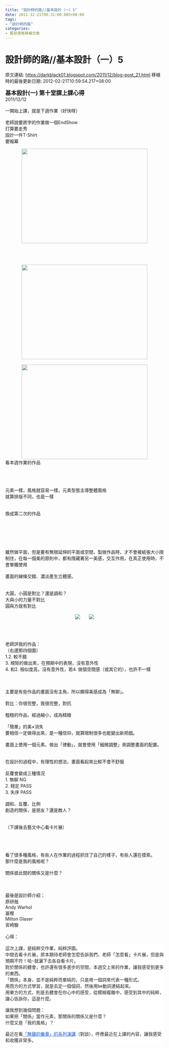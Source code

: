 ```yaml
---
title: "設計師的路//基本設計（一）5"
date: 2011-12-21T08:31:00.005+08:00
tags: 
- "設計師的路"
categories:
- 舊部落格移植文章
---
```


# 設計師的路//基本設計（一）5

原文連結: https://darkblack01.blogspot.com/2011/12/blog-post_21.html
移植時的最後更新日期: 2012-02-21T10:59:54.217+08:00

<b><span style="font-size: large;">基本設計(一) 第十堂課上課心得</span></b><br />2011/12/12<br /><br />一開始上課，就是下週作業（好快呀）<br /><br />老師說要將字的作業做一個EndShow<br />打算要走秀<br />設計一件T-Shirt<br />要報幕<br /><div class="separator" style="clear: both; text-align: center;"><a href="http://3.bp.blogspot.com/-0kNgSE_K0iw/TvH2vBNi6BI/AAAAAAAABu8/n9QnmcfWjxM/s1600/DSCN5632.JPG" imageanchor="1" style="margin-left: 1em; margin-right: 1em;"><img border="0" height="300" src="http://3.bp.blogspot.com/-0kNgSE_K0iw/TvH2vBNi6BI/AAAAAAAABu8/n9QnmcfWjxM/s400/DSCN5632.JPG" width="400" /></a></div><br /><br /><a name='more'></a><br /><br /><div class="separator" style="clear: both; text-align: center;"><a href="http://3.bp.blogspot.com/-yKQjyTggpq0/TvH2zeiUCbI/AAAAAAAABvE/EVuHYx507IE/s1600/DSCN5643.JPG" imageanchor="1" style="margin-left: 1em; margin-right: 1em;"><img border="0" height="300" src="http://3.bp.blogspot.com/-yKQjyTggpq0/TvH2zeiUCbI/AAAAAAAABvE/EVuHYx507IE/s400/DSCN5643.JPG" width="400" /></a></div><br /><div class="separator" style="clear: both; text-align: center;"><a href="http://3.bp.blogspot.com/-abDv8gmJHmU/TvH2zeAZk7I/AAAAAAAABvI/OCKKWfsIxWU/s1600/DSCN5644.JPG" imageanchor="1" style="margin-left: 1em; margin-right: 1em;"><img border="0" height="300" src="http://3.bp.blogspot.com/-abDv8gmJHmU/TvH2zeAZk7I/AAAAAAAABvI/OCKKWfsIxWU/s400/DSCN5644.JPG" width="400" /></a></div>看本週作業的作品<br /><br /><br /><br /><br />元素一樣，風格就容易一樣，元素型態主導整體風格<br />就算排版不同，也是一樣<br /><br /><br />換成第二次的作品<br /><div class="separator" style="clear: both; text-align: center;"></div><br /><div class="separator" style="clear: both; text-align: center;"></div><br /><br /><br /><div class="separator" style="clear: both; text-align: center;"></div><br /><br />雖然做平面，但是要有無限延伸的平面或空間，製做作品時，才不會被紙張大小限制住，在每一個美的原則中，都有隱藏著另一美感，交互作用，在真正使用時，不會單獨使用<br /><br />畫面的線條交錯、濃淡產生立體感。<br /><br /><br />大圓，小圓是對比？還是調和？<br />大與小的力量不對比<br />圓與方就有對比<br /><br /><div class="separator" style="clear: both; text-align: center;"><a href="http://2.bp.blogspot.com/-gX4sBWn9GYs/TvH2rIpZ0ZI/AAAAAAAABus/tr8UUx3-4GM/s1600/%25E4%25BD%259C%25E6%25A5%25AD%25E4%25B8%2580.jpg" imageanchor="1" style="margin-left: 1em; margin-right: 1em;"><img border="0" src="http://2.bp.blogspot.com/-gX4sBWn9GYs/TvH2rIpZ0ZI/AAAAAAAABus/tr8UUx3-4GM/s1600/%25E4%25BD%259C%25E6%25A5%25AD%25E4%25B8%2580.jpg" /></a><a href="http://3.bp.blogspot.com/-ExyeRvneRDs/TvH2rNKpjoI/AAAAAAAABuw/a1KOMld5DyU/s1600/%25E4%25BD%259C%25E6%25A5%25AD%25E4%25BA%258C%25E6%258B%25B7%25E8%25B2%259D.jpg" imageanchor="1" style="margin-left: 1em; margin-right: 1em;"><img border="0" src="http://3.bp.blogspot.com/-ExyeRvneRDs/TvH2rNKpjoI/AAAAAAAABuw/a1KOMld5DyU/s1600/%25E4%25BD%259C%25E6%25A5%25AD%25E4%25BA%258C%25E6%258B%25B7%25E8%25B2%259D.jpg" /></a></div><br /><div class="separator" style="clear: both; text-align: center;"><br /></div><br /><br />老師評我的作品：<br />（右邊那四個圖）<br />1.2. 較不錯<br />3. 規矩的做出來，在預期中的表現，沒有意外性<br />4. 和2. 相似度高，沒有意外性，若4. 做個空間感（或其它的），也許不一樣<br /><br /><br /><br />主要是有些作品的畫面沒有主角，所以顯得美感成為「無聊」。<br /><br />對比：你很完整，我很完整，對抗<br /><br />粗糙的作品，經過縮小，成為精緻<br /><br />「簡單」的美≠消失<br />要相信一定做得出來，是一種信仰，就算限制很多也能變出新把戲。<br /><br />畫面上使用一個元素，做出「律動」，就會使用「細微調整」來調整畫面的配置。<br /><br /><br />在設計的過程中，有理性的想法，畫面看起來比較不會不舒服<br /><br />反覆會變成三種情況<br />1. 無聊 NG<br />2. 穩定 PASS<br />3. 失序 PASS<br /><br />調和、反覆、比例<br />創造的關係，是朋友？還是敵人？<br /><br /><br />（下課後去藝文中心看卡片展）<br /><br /><br /><br /><br />看了很多種風格，有些人在作業的過程抓住了自己的樣子，有些人還在摸索。<br />那什麼是我的風格呢？<br /><br />關係彼此間的關係又是什麼？<br /><br /><br /><br />最後是設計師介紹：<br />原研哉<br />Andy Warhol<br />冨樫<br />Milton Glaser<br />宮崎駿<br /><br />心得：<br /><br /><div style="background-color: rgba(255, 255, 255, 0.917969); color: #222222; font-family: arial, sans-serif;">這次上課，是純粹交作業，純粹評圖。</div><div style="background-color: rgba(255, 255, 255, 0.917969); color: #222222; font-family: arial, sans-serif;">中間去看卡片展，原本期待老師會怎麼告訴我們，老師「怎麼看」<wbr></wbr>卡片展，但是與預期不符！哈~就灑下去各自看卡片。</div><div style="background-color: rgba(255, 255, 255, 0.917969); color: #222222; font-family: arial, sans-serif;">對於關係的體會，也許還有很多進步的空間，本週交上來的作業，<wbr></wbr>讓我感受到更多的東西。</div><div style="background-color: rgba(255, 255, 255, 0.917969); color: #222222; font-family: arial, sans-serif;">「關係」本身，並不是純粹而單純的，<wbr></wbr>只是用一個詞來代表一種形式。</div><div style="background-color: rgba(255, 255, 255, 0.917969); color: #222222; font-family: arial, sans-serif;">用西方的方式學習，就是去定一個個詞，然後用be動詞連結起來。</div><div style="background-color: rgba(255, 255, 255, 0.917969); color: #222222; font-family: arial, sans-serif;">用東方的方式，則是去體會在你心中的感受，從模糊複雜中，<wbr></wbr>感受到其中的純粹，讓心告訴你，這是什麼。</div><div style="background-color: rgba(255, 255, 255, 0.917969); color: #222222; font-family: arial, sans-serif;"><br /><div>讓我想到幾個問題：</div><div>如果把「關係」當作元素，那關係的關係又是什麼？</div></div><div style="background-color: rgba(255, 255, 255, 0.917969); color: #222222; font-family: arial, sans-serif;">什麼又是「我的風格」？</div><div style="background-color: rgba(255, 255, 255, 0.917969); color: #222222; font-family: arial, sans-serif;"><br /></div><div style="background-color: rgba(255, 255, 255, 0.917969); color: #222222; font-family: arial, sans-serif;">最近在看<a href="http://www.trend.org/briefing.php" style="color: #1155cc;" target="_blank">「無聲的樂章」的系列演講</a>（對談），<wbr></wbr>呼應最近在上課的內容，讓我感受和收獲非常多。</div>
